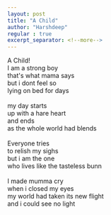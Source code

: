 ```yaml
---
layout: post
title: "A Child"
author: "Harshdeep"
regular : true
excerpt_separator: <!--more-->
---
```


A Child!<br/>
I am a strong boy<br/>
that's what mama says<br/>
but i dont feel so<br/>
lying on bed for days<br/>
<br/>
my day starts<br/>
up with a hare heart<br/>
and ends<br/>
as the whole world had blends<br/>
<br/>
Everyone tries <br/>
to relish my sighs<br/>
but i am the one <br/>
who lives like the tasteless bunn<br/>
<br/>
I made mumma cry<br/>
when i closed my eyes<br/>
my world had taken its new flight<br/>
and i could see no light<br/>
